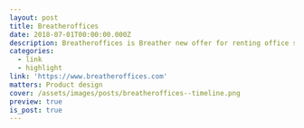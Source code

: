 ```yaml
---
layout: post
title: Breatheroffices
date: 2018-07-01T00:00:00.000Z
description: Breatheroffices is Breather new offer for renting office spaces.
categories:
  - link
  - highlight
link: 'https://www.breatheroffices.com'
matters: Product design
cover: /assets/images/posts/breatheroffices--timeline.png
preview: true
is_post: true
---
```



